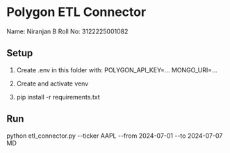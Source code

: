 # Polygon ETL Connector
Name: Niranjan B
Roll No: 3122225001082

## Setup
1. Create .env in this folder with:
   POLYGON_API_KEY=...
   MONGO_URI=...

2. Create and activate venv
3. pip install -r requirements.txt

## Run
python etl_connector.py --ticker AAPL --from 2024-07-01 --to 2024-07-07
MD